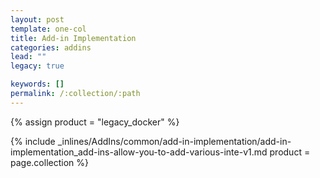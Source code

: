 ```yaml
---
layout: post
template: one-col
title: Add-in Implementation
categories: addins
lead: ""
legacy: true

keywords: []
permalink: /:collection/:path
---
```



{% assign product = "legacy_docker" %}

{% include _inlines/AddIns/common/add-in-implementation/add-in-implementation_add-ins-allow-you-to-add-various-inte-v1.md  product = page.collection %}
